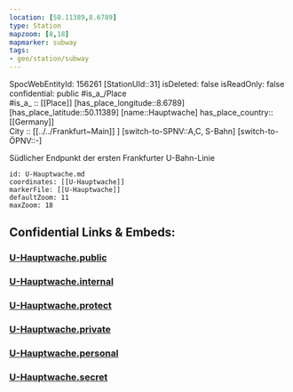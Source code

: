 ```yaml
---
location: [50.11389,8.6789] 
type: Station 
mapzoom: [8,18] 
mapmarker: subway 
tags:
- geo/station/subway
---
```

SpocWebEntityId: 156261
[StationUId::31] 
isDeleted: false
isReadOnly: false
confidential: public
#is_a_/Place  
#is_a_ :: [[Place]] 
[has_place_longitude::8.6789] 
[has_place_latitude::50.11389] 
[name::Hauptwache] 
has_place_country:: [[Germany]]  
City :: [[../../Frankfurt~Main]] ] 
[switch-to-SPNV::A,C, S-Bahn] 
[switch-to-ÖPNV::-] 

Südlicher Endpunkt der ersten Frankfurter U-Bahn-Linie

```leaflet
id: U-Hauptwache.md
coordinates: [[U-Hauptwache]] 
markerFile: [[U-Hauptwache]] 
defaultZoom: 11 
maxZoom: 18
```


## Confidential Links & Embeds: 

### [U-Hauptwache.public](/_public/\Earth\Continent\Europe\Europe~Central\Germany\Germany~West\Hessen\counties~Hessen\Frankfurt~Main\Stations-FFM~UU-Hauptwache.public.md) 

### [U-Hauptwache.internal](/_internal/\Earth\Continent\Europe\Europe~Central\Germany\Germany~West\Hessen\counties~Hessen\Frankfurt~Main\Stations-FFM~UU-Hauptwache.internal.md) 

### [U-Hauptwache.protect](/_protect/\Earth\Continent\Europe\Europe~Central\Germany\Germany~West\Hessen\counties~Hessen\Frankfurt~Main\Stations-FFM~UU-Hauptwache.protect.md) 

### [U-Hauptwache.private](/_private/\Earth\Continent\Europe\Europe~Central\Germany\Germany~West\Hessen\counties~Hessen\Frankfurt~Main\Stations-FFM~UU-Hauptwache.private.md) 

### [U-Hauptwache.personal](/_personal/\Earth\Continent\Europe\Europe~Central\Germany\Germany~West\Hessen\counties~Hessen\Frankfurt~Main\Stations-FFM~UU-Hauptwache.personal.md) 

### [U-Hauptwache.secret](/_secret/\Earth\Continent\Europe\Europe~Central\Germany\Germany~West\Hessen\counties~Hessen\Frankfurt~Main\Stations-FFM~UU-Hauptwache.secret.md)

